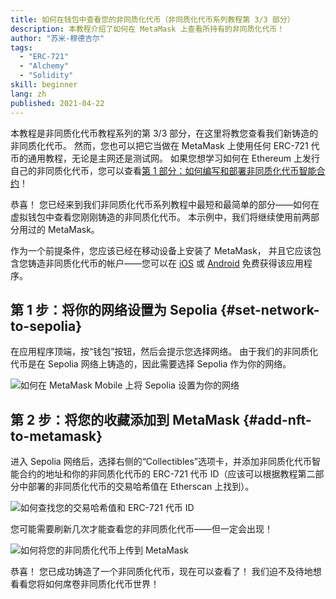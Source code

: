 ```yaml
---
title: 如何在钱包中查看您的非同质化代币（非同质化代币系列教程第 3/3 部分）
description: 本教程介绍了如何在 MetaMask 上查看所持有的非同质化代币！
author: "苏米-穆德吉尔"
tags:
  - "ERC-721"
  - "Alchemy"
  - "Solidity"
skill: beginner
lang: zh
published: 2021-04-22
---
```


本教程是非同质化代币教程系列的第 3/3 部分，在这里将教您查看我们新铸造的非同质化代币。 然而，您也可以把它当做在 MetaMask 上使用任何 ERC-721 代币的通用教程，无论是主网还是测试网。 如果您想学习如何在 Ethereum 上发行自己的非同质化代币，您可以查看[第 1 部分：如何编写和部署非同质化代币智能合约](/developers/tutorials/how-to-write-and-deploy-an-nft)！

恭喜！ 您已经来到我们非同质化代币系列教程中最短和最简单的部分——如何在虚拟钱包中查看您刚刚铸造的非同质化代币。 本示例中，我们将继续使用前两部分用过的 MetaMask。

作为一个前提条件，您应该已经在移动设备上安装了 MetaMask， 并且它应该包含您铸造非同质化代币的帐户——您可以在 [iOS](https://apps.apple.com/us/app/metamask-blockchain-wallet/id1438144202) 或 [Android](https://play.google.com/store/apps/details?id=io.metamask&hl=en_US&gl=US) 免费获得该应用程序。

## 第 1 步：将你的网络设置为 Sepolia \{#set-network-to-sepolia}

在应用程序顶端，按“钱包”按钮，然后会提示您选择网络。 由于我们的非同质化代币是在 Sepolia 网络上铸造的，因此需要选择 Sepolia 作为你的网络。

![如何在 MetaMask Mobile 上将 Sepolia 设置为你的网络](./goerliMetamask.gif)

## 第 2 步：将您的收藏添加到 MetaMask \{#add-nft-to-metamask}

进入 Sepolia 网络后，选择右侧的“Collectibles”选项卡，并添加非同质化代币智能合约的地址和你的非同质化代币的 ERC-721 代币 ID（应该可以根据教程第二部分中部署的非同质化代币的交易哈希值在 Etherscan 上找到）。

![如何查找您的交易哈希值和 ERC-721 代币 ID](./findNFTEtherscan.png)

您可能需要刷新几次才能查看您的非同质化代币——但一定会出现<Emoji text="😄" size={1} />！

![如何将您的非同质化代币上传到 MetaMask](./findNFTMetamask.gif)

恭喜！ 您已成功铸造了一个非同质化代币，现在可以查看了！ 我们迫不及待地想看看您将如何席卷非同质化代币世界！
